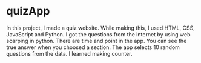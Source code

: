 # quizApp
In this project, I made a quiz website. While making this, I used HTML, CSS, JavaScript and Python. I got the questions from the internet by using web scarping in python. There are time and point in the app. You can see the true answer when you choosed a section. The app selects 10 random questions from the data. I learned making counter.  

